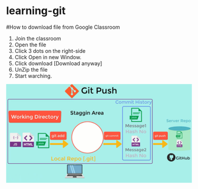 # learning-git
#How to download file from Google Classroom
1. Join the classroom
2. Open the file 
3. Click 3 dots on the right-side
4. Click Open in new Window.
5. Click download [Download anyway]
6. UnZip the file
7. Start warching.


![](https://github.com/abdamah/learning-git/blob/master/gitworkflow3.jpg)
